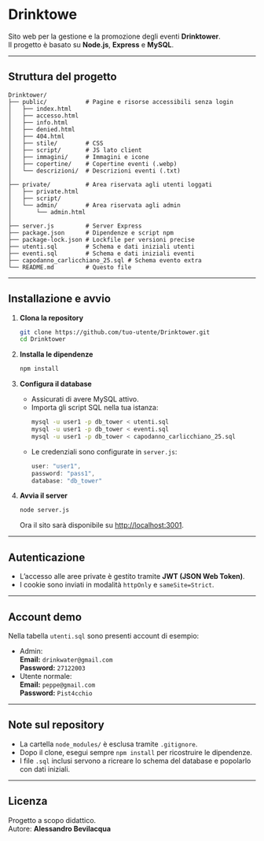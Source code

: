 # Drinktowe

Sito web per la gestione e la promozione degli eventi **Drinktower**.  
Il progetto è basato su **Node.js**, **Express** e **MySQL**.

---

## Struttura del progetto

```
Drinktower/
├── public/           # Pagine e risorse accessibili senza login
│   ├── index.html
│   ├── accesso.html
│   ├── info.html
│   ├── denied.html
│   ├── 404.html
│   ├── stile/        # CSS
│   ├── script/       # JS lato client
│   ├── immagini/     # Immagini e icone
│   ├── copertine/    # Copertine eventi (.webp)
│   └── descrizioni/  # Descrizioni eventi (.txt)
│
├── private/          # Area riservata agli utenti loggati
│   ├── private.html
│   ├── script/
│   └── admin/        # Area riservata agli admin
│       └── admin.html
│
├── server.js         # Server Express
├── package.json      # Dipendenze e script npm
├── package-lock.json # Lockfile per versioni precise
├── utenti.sql        # Schema e dati iniziali utenti
├── eventi.sql        # Schema e dati iniziali eventi
├── capodanno_carlicchiano_25.sql # Schema evento extra
└── README.md         # Questo file
```

---

## Installazione e avvio

1. **Clona la repository**
   ```bash
   git clone https://github.com/tuo-utente/Drinktower.git
   cd Drinktower
   ```

2. **Installa le dipendenze**
   ```bash
   npm install
   ```

3. **Configura il database**
   - Assicurati di avere MySQL attivo.
   - Importa gli script SQL nella tua istanza:
     ```bash
     mysql -u user1 -p db_tower < utenti.sql
     mysql -u user1 -p db_tower < eventi.sql
     mysql -u user1 -p db_tower < capodanno_carlicchiano_25.sql
     ```
   - Le credenziali sono configurate in `server.js`:
     ```js
     user: "user1",
     password: "pass1",
     database: "db_tower"
     ```

4. **Avvia il server**
   ```bash
   node server.js
   ```
   Ora il sito sarà disponibile su [http://localhost:3001](http://localhost:3001).

---

## Autenticazione

- L’accesso alle aree private è gestito tramite **JWT (JSON Web Token)**.
- I cookie sono inviati in modalità `httpOnly` e `sameSite=Strict`.

---

## Account demo

Nella tabella `utenti.sql` sono presenti account di esempio:
- Admin:  
  **Email:** `drinkwater@gmail.com`  
  **Password:** `27122003`
- Utente normale:  
  **Email:** `peppe@gmail.com`  
  **Password:** `Pist4cchio`

---

## Note sul repository

- La cartella `node_modules/` è esclusa tramite `.gitignore`.  
- Dopo il clone, esegui sempre `npm install` per ricostruire le dipendenze.  
- I file `.sql` inclusi servono a ricreare lo schema del database e popolarlo con dati iniziali.

---

## Licenza

Progetto a scopo didattico.  
Autore: **Alessandro Bevilacqua**
